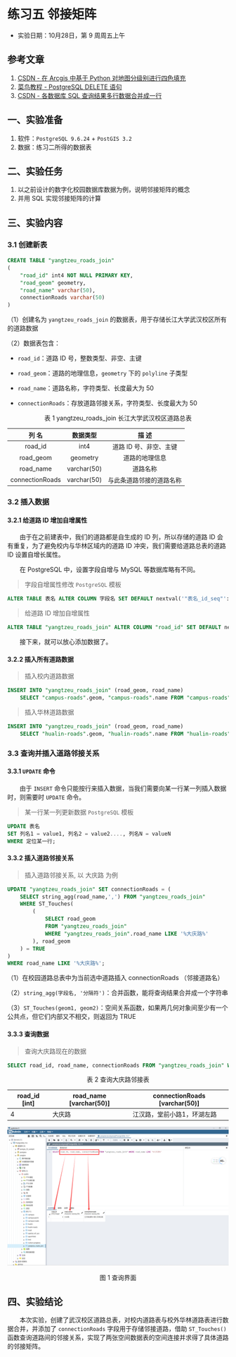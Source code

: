 # 练习五 邻接矩阵

- 实验日期：10月28日，第 9 周周五上午

## 参考文章

1. [CSDN - 在 Arcgis 中基于 Python 对地图分级别进行四色填充](https://blog.csdn.net/wan_yanyan528/article/details/49175673)
1. [菜鸟教程 - PostgreSQL DELETE 语句](https://www.runoob.com/postgresql/postgresql-delete.html)
1. [CSDN - 各数据库 SQL 查询结果多行数据合并成一行](https://blog.csdn.net/qq_41512902/article/details/125671618)




## 一、实验准备

1. 软件：`PostgreSQL 9.6.24` + `PostGIS 3.2`
2. 数据：练习二所得的数据表



## 二、实验任务

1. 以之前设计的数字化校园数据库数据为例，说明邻接矩阵的概念
1. 并用 SQL 实现邻接矩阵的计算



## 三、实验内容

### 3.1 创建新表

```sql
CREATE TABLE "yangtzeu_roads_join"
(
	"road_id" int4 NOT NULL PRIMARY KEY,
	"road_geom" geometry,
	"road_name" varchar(50),
	connectionRoads varchar(50)
)
```

（1）创建名为 `yangtzeu_roads_join` 的数据表，用于存储长江大学武汉校区所有的道路数据

（2）数据表包含：

- `road_id`：道路 ID 号，整数类型、非空、主键

- `road_geom`：道路的地理信息，`geometry` 下的 `polyline` 子类型

- `road_name`：道路名称，字符类型、长度最大为 $50$

- `connectionRoads`：存放道路邻接关系，字符类型、长度最大为 $50$

<center>表 1 yangtzeu_roads_join 长江大学武汉校区道路总表</center>

|     列  名      |  数据类型   |          描  述          |
| :-------------: | :---------: | :----------------------: |
|     road_id     |    int4     |  道路 ID 号、非空、主键  |
|    road_geom    |  geometry   |      道路的地理信息      |
|    road_name    | varchar(50) |         道路名称         |
| connectionRoads | varchar(50) | 与此条道路邻接的道路名称 |

### 3.2 插入数据

#### 3.2.1 给道路 ID 增加自增属性

&emsp;&emsp;由于在之前建表中，我们的道路都是自生成的 ID 列，所以存储的道路 ID 会有重复，为了避免校内与华林区域内的道路 ID 冲突，我们需要给道路总表的道路 ID 设置自增长属性。

&emsp;&emsp;在 PostgreSQL 中，设置字段自增与 MySQL 等数据库略有不同。

> 字段自增属性修改 `PostgreSQL` 模板

```sql
ALTER TABLE 表名 ALTER COLUMN 字段名 SET DEFAULT nextval('"表名_id_seq"'::regclass);
```

> 给道路 ID 增加自增属性

```sql
ALTER TABLE "yangtzeu_roads_join" ALTER COLUMN "road_id" SET DEFAULT nextval('"wuhan-yangtzeu_id_seq"'::regclass);
```

&emsp;&emsp;接下来，就可以放心添加数据了。

#### 3.2.2 插入所有道路数据

> 插入校内道路数据

```sql
INSERT INTO "yangtzeu_roads_join" (road_geom, road_name)
	SELECT "campus-roads".geom, "campus-roads".name FROM "campus-roads"
```

> 插入华林道路数据

```sql
INSERT INTO "yangtzeu_roads_join" (road_geom, road_name)
	SELECT "hualin-roads".geom, "hualin-roads".name FROM "hualin-roads"
```

### 3.3 查询并插入道路邻接关系

#### 3.3.1 `UPDATE` 命令

&emsp;&emsp;由于 `INSERT` 命令只能按行来插入数据，当我们需要向某一行某一列插入数据时，则需要时 `UPDATE` 命令。

> 某一行某一列更新数据 `PostgreSQL` 模板

```sql
UPDATE 表名
SET 列名1 = value1, 列名2 = value2...., 列名N = valueN
WHERE 定位某一行;
```

#### 3.3.2 插入道路邻接关系

> 插入道路邻接关系, 以 大庆路 为例

```sql
UPDATE "yangtzeu_roads_join" SET connectionRoads = (
    SELECT string_agg(road_name,',') FROM "yangtzeu_roads_join"
    WHERE ST_Touches(
        (
            SELECT road_geom
            FROM "yangtzeu_roads_join"
            WHERE "yangtzeu_roads_join".road_name LIKE '%大庆路%'
        ), road_geom
    ) = TRUE
)
WHERE road_name LIKE '%大庆路%';
```

（1）在校园道路总表中为当前选中道路插入 connectionRoads （邻接道路名）

（2）`string_agg(字段名, '分隔符')`：合并函数，能将查询结果合并成一个字符串

（3）`ST_Touches(geom1, geom2)`：空间关系函数，如果两几何对象间至少有一个公共点，但它们内部又不相交，则返回为 TRUE

#### 3.3.3 查询数据

> 查询大庆路现在的数据

```sql
SELECT road_id, road_name, connectionRoads FROM "yangtzeu_roads_join" WHERE road_name LIKE '%大庆路%'
```

<center>表 2 查询大庆路邻接表</center>

| road_id [int] | road_name [varchar(50)] | connectionRoads [varchar(50)] |
| ------------- | ----------------------- | ----------------------------- |
| 4             | 大庆路                  | 江汉路，堂前小路1，环湖左路   |

![image-20221117195504706](img/image-20221117195504706.png)

<center>图 1 查询界面</center>

## 四、实验结论

&emsp;&emsp;本次实验，创建了武汉校区道路总表，对校内道路表与校外华林道路表进行数据合并，并添加了 `connectionRoads` 字段用于存储邻接道路，借助 `ST_Touches()` 函数查询道路间的邻接关系，实现了两张空间数据表的空间连接并求得了具体道路的邻接矩阵。
